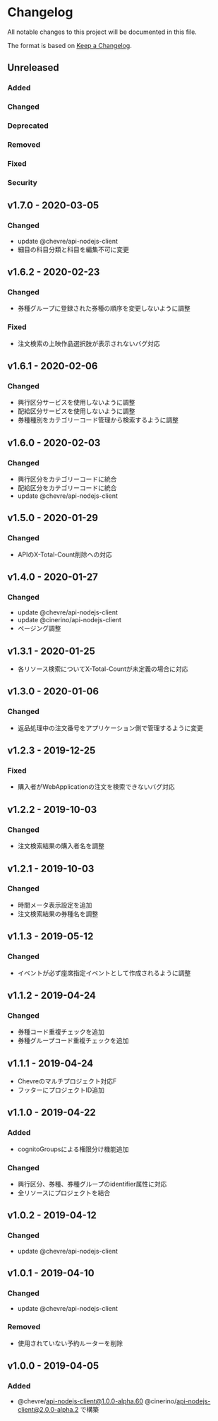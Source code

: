 # Changelog

All notable changes to this project will be documented in this file.

The format is based on [Keep a Changelog](http://keepachangelog.com/).

## Unreleased

### Added

### Changed

### Deprecated

### Removed

### Fixed

### Security

## v1.7.0 - 2020-03-05

### Changed

- update @chevre/api-nodejs-client
- 細目の科目分類と科目を編集不可に変更

## v1.6.2 - 2020-02-23

### Changed

- 券種グループに登録された券種の順序を変更しないように調整

### Fixed

- 注文検索の上映作品選択肢が表示されないバグ対応

## v1.6.1 - 2020-02-06

### Changed

- 興行区分サービスを使用しないように調整
- 配給区分サービスを使用しないように調整
- 券種種別をカテゴリーコード管理から検索するように調整

## v1.6.0 - 2020-02-03

### Changed

- 興行区分をカテゴリーコードに統合
- 配給区分をカテゴリーコードに統合
- update @chevre/api-nodejs-client

## v1.5.0 - 2020-01-29

### Changed

- APIのX-Total-Count削除への対応

## v1.4.0 - 2020-01-27

### Changed

- update @chevre/api-nodejs-client
- update @cinerino/api-nodejs-client
- ページング調整

## v1.3.1 - 2020-01-25

- 各リソース検索についてX-Total-Countが未定義の場合に対応

## v1.3.0 - 2020-01-06

### Changed

- 返品処理中の注文番号をアプリケーション側で管理するように変更

## v1.2.3 - 2019-12-25

### Fixed

- 購入者がWebApplicationの注文を検索できないバグ対応

## v1.2.2 - 2019-10-03

### Changed

- 注文検索結果の購入者名を調整

## v1.2.1 - 2019-10-03

### Changed

- 時間メータ表示設定を追加
- 注文検索結果の券種名を調整

## v1.1.3 - 2019-05-12

### Changed

- イベントが必ず座席指定イベントとして作成されるように調整

## v1.1.2 - 2019-04-24

### Changed

- 券種コード重複チェックを追加
- 券種グループコード重複チェックを追加

## v1.1.1 - 2019-04-24

- Chevreのマルチプロジェクト対応F
- フッターにプロジェクトID追加

## v1.1.0 - 2019-04-22

### Added

- cognitoGroupsによる権限分け機能追加

### Changed

- 興行区分、券種、券種グループのidentifier属性に対応
- 全リソースにプロジェクトを結合

## v1.0.2 - 2019-04-12

### Changed

- update @chevre/api-nodejs-client

## v1.0.1 - 2019-04-10

### Changed

- update @chevre/api-nodejs-client

### Removed

- 使用されていない予約ルーターを削除

## v1.0.0 - 2019-04-05

### Added

- @chevre/api-nodejs-client@1.0.0-alpha.60 @cinerino/api-nodejs-client@2.0.0-alpha.2 で構築
